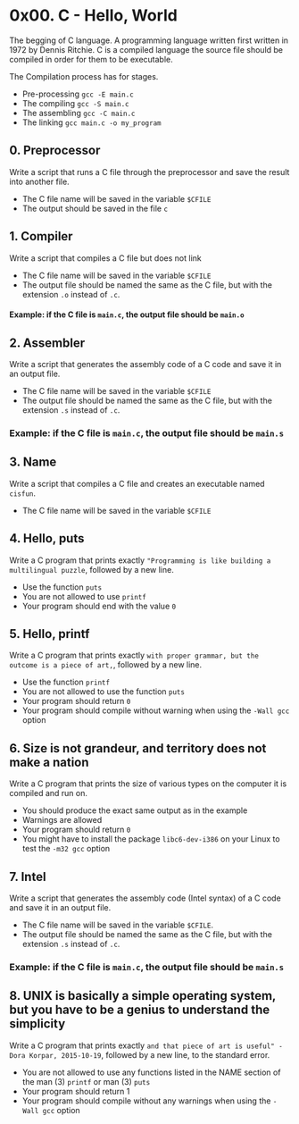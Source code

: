 # 0x00. C - Hello, World

The begging of C language. A programming language written first written in 1972 by Dennis Ritchie.
C is a compiled language the source file should be compiled in order for them to be executable.

The Compilation process has for stages.
* Pre-processing       ```gcc -E main.c```
* The compiling        ```gcc -S main.c```
* The assembling       ```gcc -C main.c```
* The linking          ```gcc main.c -o my_program```

## 0. Preprocessor
Write a script that runs a C file through the preprocessor and save the result into another file.
* The C file name will be saved in the variable ``$CFILE``
* The output should be saved in the file ``c``

## 1. Compiler
Write a script that compiles a C file but does not link
* The C file name will be saved in the variable ``$CFILE``
* The output file should be named the same as the C file, but with the extension ``.o`` instead of ``.c``.
#### Example: if the C file is ``main.c``, the output file should be ``main.o``

## 2. Assembler
Write a script that generates the assembly code of a C code and save it in an output file.
* The C file name will be saved in the variable ``$CFILE``
* The output file should be named the same as the C file, but with the extension ``.s`` instead of ``.c``.
### Example: if the C file is ``main.c``, the output file should be ``main.s``

## 3. Name
Write a script that compiles a C file and creates an executable named ``cisfun``.
* The C file name will be saved in the variable ``$CFILE``

## 4. Hello, puts
Write a C program that prints exactly ``"Programming is like building a multilingual puzzle``, followed by a new line.
* Use the function ``puts``
* You are not allowed to use ``printf``
* Your program should end with the value ``0``

## 5. Hello, printf
Write a C program that prints exactly ``with proper grammar, but the outcome is a piece of art,``, followed by a new line.
* Use the function ``printf``
* You are not allowed to use the function ``puts``
* Your program should return ``0``
* Your program should compile without warning when using the ``-Wall gcc`` option

## 6. Size is not grandeur, and territory does not make a nation
Write a C program that prints the size of various types on the computer it is compiled and run on.
* You should produce the exact same output as in the example
* Warnings are allowed
* Your program should return ``0``
* You might have to install the package ``libc6-dev-i386`` on your Linux to test the ``-m32 gcc`` option

## 7. Intel
Write a script that generates the assembly code (Intel syntax) of a C code and save it in an output file.
* The C file name will be saved in the variable ``$CFILE``.
* The output file should be named the same as the C file, but with the extension ``.s`` instead of ``.c``.
### Example: if the C file is ``main.c``, the output file should be ``main.s``

## 8. UNIX is basically a simple operating system, but you have to be a genius to understand the simplicity
Write a C program that prints exactly ``and that piece of art is useful" - Dora Korpar, 2015-10-19``, followed by a new line, to the standard error.
* You are not allowed to use any functions listed in the NAME section of the man (3) ``printf`` or man (3) ``puts``
* Your program should return 1
* Your program should compile without any warnings when using the ``-Wall gcc`` option